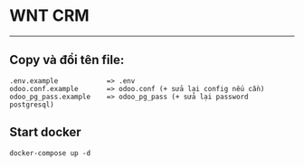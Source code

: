 # WNT CRM

---

## Copy và đổi tên file:

```
.env.example            => .env
odoo.conf.example       => odoo.conf (+ sửa lại config nếu cần)
odoo_pg_pass.example    => odoo_pg_pass (+ sửa lại password postgresql)
```

## Start docker

```
docker-compose up -d
```
